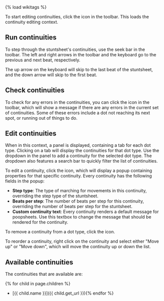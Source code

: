 {% load wikitags %}

To start editing continuities, click the <i class="icon-pencil-square-o"></i> icon in the toolbar. This loads the continuity editing context.

## Run continuities

To step through the stuntsheet's continuities, use the seek bar in the toolbar. The left and right arrows in the toolbar and the keyboard go to the previous and next beat, respectively.

The up arrow on the keyboard will skip to the last beat of the stuntsheet, and the down arrow will skip to the first beat.

## Check continuities

To check for any errors in the continuities, you can click the <i class="icon-check"></i> icon in the toolbar, which will show a message if there are any errors in the current set of continuities. Some of these errors include a dot not reaching its next spot, or running out of things to do.

## Edit continuities

When in this context, a panel is displayed, containing a tab for each dot type. Clicking on a tab will display the continuities for that dot type. Use the dropdown in the panel to add a continuity for the selected dot type. The dropdown also features a search bar to quickly filter the list of continuities.

To edit a continuity, click the <i class="icon-pencil"></i> icon, which will display a popup containing properties for that specific continuity. Every continuity has the following fields in the popup:

- **Step type**: The type of marching for movements in this continuity, overriding the step type of the stuntsheet.
- **Beats per step**: The number of beats per step for this continuity, overriding the number of beats per step for the stuntsheet.
- **Custom continuity text**: Every continuity renders a default message for poopsheets. Use this textbox to change the message that should be rendered for the continuity.

To remove a continuity from a dot type, click the <i class="icon-times"></i> icon.

To reorder a continuity, right click on the continuity and select either "Move up" or "Move down", which will move the continuity up or down the list.

## Available continuities

The continuities that are available are:

{% for child in page.children %}
- [{{ child.name }}]({{ child.get_url }}){% endfor %}
